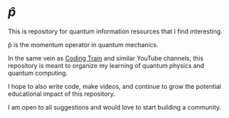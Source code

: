 # *p&#770;*

This is repository for quantum information resources that I find interesting.

p&#770; is the momentum operator in quantum mechanics.

In the same vein as [Coding Train](https://www.youtube.com/channel/UCvjgXvBlbQiydffZU7m1_aw) and similar YouTube channels,
this repository is meant to organize my learning of quantum physics and quantum computing.

I hope to also write code, make videos, and continue to grow the potential educational impact of this repository.

I am open to all suggestions and would love to start building a community.
